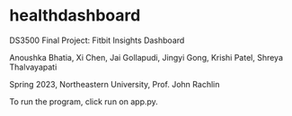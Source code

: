 # healthdashboard

DS3500 Final Project: Fitbit Insights Dashboard

Anoushka Bhatia, Xi Chen, Jai Gollapudi, Jingyi Gong, Krishi Patel, Shreya Thalvayapati

Spring 2023, Northeastern University, Prof. John Rachlin

To run the program, click run on app.py.
